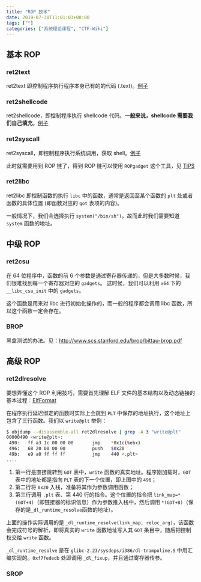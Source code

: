 ```yaml
---
title: "ROP 技术"
date: 2019-07-30T11:01:03+08:00
tags: [""]
categories: ["系统理论课程", "CTF-Wiki"]
---
```



## 基本 ROP

### ret2text

ret2text 即控制程序执行程序本身已有的的代码 (.text)。[例子](https://github.com/ctf-wiki/ctf-challenges/raw/master/pwn/stackoverflow/ret2text/bamboofox-ret2text/ret2text)

### ret2shellcode

ret2shellcode，即控制程序执行 shellcode 代码。**一般来说，shellcode 需要我们自己填充**。[例子](https://github.com/ctf-wiki/ctf-challenges/raw/master/pwn/stackoverflow/ret2shellcode/ret2shellcode-example/ret2shellcode)

### ret2syscall

ret2syscall，即控制程序执行系统调用，获取 shell。[例子](https://github.com/ctf-wiki/ctf-challenges/raw/master/pwn/stackoverflow/ret2syscall/bamboofox-ret2syscall/rop)

此时就需要用到 ROP 链了，得到 ROP 链可以使用 `ROPgadget` 这个工具，见 [TIPS](../../../题目/TIPS.md)

### ret2libc

ret2libc 即控制函数的执行 `libc` 中的函数，通常是返回至某个函数的 `plt` 处或者函数的具体位置 (即函数对应的 `got` 表项的内容)。

一般情况下，我们会选择执行 `system("/bin/sh")`，故而此时我们需要知道 `system` 函数的地址。

## 中级 ROP

### ret2csu

在 64 位程序中，函数的前 6 个参数是通过寄存器传递的，但是大多数时候，我们很难找到每一个寄存器对应的 `gadgets`。 这时候，我们可以利用 `x64` 下的 `__libc_csu_init` 中的 `gadgets`。

这个函数是用来对 libc 进行初始化操作的，而一般的程序都会调用 libc 函数，所以这个函数一定会存在。

### BROP

黑盒测试的办法。见：<http://www.scs.stanford.edu/brop/bittau-brop.pdf>

## 高级 ROP

### ret2dlresolve

要想弄懂这个 ROP 利用技巧，需要首先理解 ELF 文件的基本结构以及动态链接的基本过程：[ElfFormat](../../LinuxAudit/ElfFormat.md)

在程序执行延迟绑定的函数时实际上会跳到 `PLT` 中保存的地址执行，这个地址上包含了三行函数。我们以 `write@plt` 举例：

```bash
$ objdump --disassemble-all ret2dlresolve | grep -A 3 "write@plt" 
00000490 <write@plt>:
 490:   ff a3 1c 00 00 00       jmp    *0x1c(%ebx)
 496:   68 20 00 00 00          push   $0x20
 49b:   e9 a0 ff ff ff          jmp    440 <.plt>
....
```

1. 第一行是直接跳转到 `GOT` 表中，`write` 函数的真实地址。程序刚加载时，`GOT` 表中的地址都是指向 `PLT` 表的下一个位置，即上图中的 `496`；
2. 第二行将 `0x20` 入栈，准备将其作为参数调用函数；
3. 第三行调用 `.plt` 表、第 440 行的指令。这个位置的指令把 `link_map=*(GOT+4)`（即链接器的标识信息）作为参数推入栈中，然后调用 `*(GOT+8)`（保存的是`_dl_runtime_resolve`函数的地址）。

上面的操作实际调用的是 `_dl_runtime_resolve(link_map, reloc_arg)`，该函数会完成符号的解析，即将真实的 `write` 函数地址写入其 `GOT` 条目中，随后把控制权交给 `write` 函数。

`_dl_runtime_resolve` 是在 `glibc-2.23/sysdeps/i386/dl-trampoline.S` 中用汇编实现的。`0xf7fededb` 处即调用 `_dl_fixup`，并且通过寄存器传参。

### SROP


